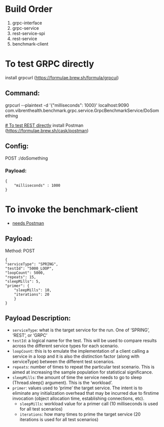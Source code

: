 # Build Order
1. grpc-interface
2. grpc-service
3. rest-service-spi
4. rest-service
5. benchmark-client

# To test GRPC directly
install grpcurl (https://formulae.brew.sh/formula/grpcui)

## Command:
grpcurl --plaintext -d '{"milliseconds": 1000}' localhost:9090 com.vibrenthealth.benchmark.grpc.service.GrpcBenchmarkService/DoSomething

[# To test REST directly]()
install Postman (https://formulae.brew.sh/cask/postman)

## Config:
POST <host>:<port>/doSomething
### Payload:
```
{
    "milliseconds" : 1000
}
```

# To invoke the benchmark-client
* [needs Postman](README.md:14)

## Payload:
Method: POST
```
{
"serviceType": "SPRING",
"testId": "5000_LOOP",
"loopCount": 5000,
"repeats": 15,
"sleepMills": 5,
"primer": {
    "sleepMills": 10,
    "iterations": 20
    }
}
```

## Payload Description:
* `serviceType`: what is the target service for the run. One of ‘SPRING’, ‘REST’, or ‘GRPC’
* `testId`: a logical name for the test. This will be used to compare results across the different service types for each scenario.
* `loopCount`: this is to emulate the implementation of a client calling a service in a loop and it is also the distinction factor (along with serviceType) between the different test scenarios.
* `repeats`: number of times to repeat the particular test scenario. This is aimed at increasing the sample population for statistical significance.
* `sleepMills`: the amount of time the service needs to go to sleep (Thread.sleep() argument). This is the ‘workload’.
* `primer`: values used to ‘prime’ the target service. The intent is to eliminate any initialization overhead that may be incurred due to firstime invocation (object allocation time, establishing connections, etc).
  * `sleepMills`: workload value for a primer call (10 milliseconds is used for all test scenarios)
  * `iterations`: how many times to prime the target service (20 iterations is used for all test scenarios)
